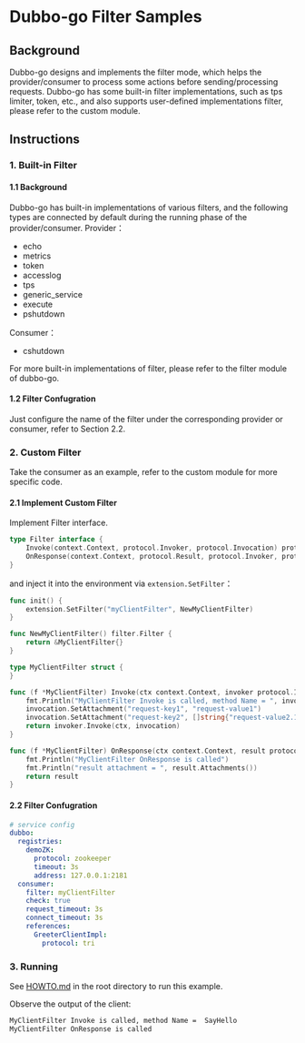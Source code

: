 # Dubbo-go Filter Samples

## Background

Dubbo-go designs and implements the filter mode, which helps the provider/consumer to process some actions before sending/processing requests. Dubbo-go has some built-in filter implementations, such as tps limiter, token, etc., and also supports user-defined implementations filter, please refer to the custom module.

## Instructions

### 1. Built-in Filter

#### 1.1 Background

Dubbo-go has built-in implementations of various filters, and the following types are connected by default during the running phase of the provider/consumer.
Provider：
- echo
- metrics
- token
- accesslog
- tps
- generic_service
- execute
- pshutdown

Consumer：
- cshutdown

For more built-in implementations of filter, please refer to the filter module of dubbo-go.

#### 1.2 Filter Confugration

Just configure the name of the filter under the corresponding provider or consumer, refer to Section 2.2.

### 2. Custom Filter

Take the consumer as an example, refer to the custom module for more specific code.

#### 2.1 Implement Custom Filter

Implement Filter interface.
```go
type Filter interface {
	Invoke(context.Context, protocol.Invoker, protocol.Invocation) protocol.Result
	OnResponse(context.Context, protocol.Result, protocol.Invoker, protocol.Invocation) protocol.Result
}
```
and inject it into the environment via `extension.SetFilter`：
```go
func init() {
	extension.SetFilter("myClientFilter", NewMyClientFilter)
}

func NewMyClientFilter() filter.Filter {
	return &MyClientFilter{}
}

type MyClientFilter struct {
}

func (f *MyClientFilter) Invoke(ctx context.Context, invoker protocol.Invoker, invocation protocol.Invocation) protocol.Result {
	fmt.Println("MyClientFilter Invoke is called, method Name = ", invocation.MethodName())
	invocation.SetAttachment("request-key1", "request-value1")
	invocation.SetAttachment("request-key2", []string{"request-value2.1", "request-value2.2"})
	return invoker.Invoke(ctx, invocation)
}

func (f *MyClientFilter) OnResponse(ctx context.Context, result protocol.Result, invoker protocol.Invoker, protocol protocol.Invocation) protocol.Result {
	fmt.Println("MyClientFilter OnResponse is called")
	fmt.Println("result attachment = ", result.Attachments())
	return result
}
```

#### 2.2 Filter Confugration

```yaml
# service config
dubbo:
  registries:
    demoZK:
      protocol: zookeeper
      timeout: 3s
      address: 127.0.0.1:2181
  consumer:
    filter: myClientFilter
    check: true
    request_timeout: 3s
    connect_timeout: 3s
    references:
      GreeterClientImpl:
        protocol: tri
```

### 3. Running

See [HOWTO.md](../HOWTO_en.md) in the root directory to run this example.

Observe the output of the client:

```bash
MyClientFilter Invoke is called, method Name =  SayHello
MyClientFilter OnResponse is called
```
